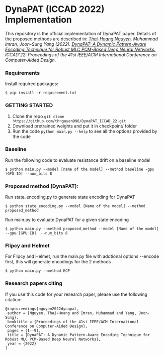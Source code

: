 
# DynaPAT (ICCAD 2022) Implementation
This repository is the official implementation of DynaPAT paper. Details of the proposed methods are
described in:  <em>[Thai-Hoang Nguyen](https://thaihoang.org), Muhammad Imran, Joon-Sung Yang (2022). [DynaPAT: A Dynamic Pattern-Aware Encoding Technique for Robust MLC PCM-Based Deep Neural Networks.](https://doi.org/10.1145/3508352.3549400) ICCAD'22: Proceedings of the 41st IEEE/ACM International Conference on Computer-Aided Design.</em>

### Requirements

<!-- Requirements: --> 
Install required packages: 

```
$ pip install -r requirement.txt
```

### GETTING STARTED
<!-- GETTING STARTED--> 
  
1. Clone the repo ```git clone https://github.com/thnguyen996/DynaPAT_ICCAD_22.git```
2. Download pretrained weights and put it in checkpoint/ folder 
3. Run the code  ```python main.py --help``` to see all the options provided by the code

### Baseline
Run the following code to evaluate resistance drift on a baseline model 
```
$ python main.py --model [name of the model] --method baseline -gpu [GPU ID] --num_bits 8
```

### Proposed method (DynaPAT): 
Run state_encoding.py to generate state encoding for DynaPAT 

```
$ python state_encoding.py --model [Name of the model] --method proposed_method 
```

Run main.py to evaluate DynaPAT for a given state encoding
```
$ python main.py --method proposed_method --model [Name of the model] --gpu [GPU ID]  --num_bits 8
```

### Flipcy and Helmet 

For Flipcy and Helmet, run the main.py file with addtional options --encode first, this will generate
encodings for the 2 methods
```
$ python main.py --method ECP 
```

### Research papers citing

If you use this code for your research paper, please use the following citation:

```
@inproceedings{nguyen2022dynapat,
 author = {Nguyen, Thai-Hoang and Imran, Muhammad and Yang, Joon-Sung},
 booktitle = {Proceedings of the 41st IEEE/ACM International Conference on Computer-Aided Design},
 pages = {1--9},
 title = {DynaPAT: A Dynamic Pattern-Aware Encoding Technique for Robust MLC PCM-Based Deep Neural Networks},
 year = {2022}
}

```
